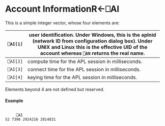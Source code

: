 




<h1 class="heading"><span class="name">Account Information</span><span class="command">R←⎕AI</span></h1>

This is a simple integer vector, whose four elements are:


| `⎕AI[1]` | user identification. Under Windows, this is the aplnid (network ID from configuration dialog box). Under UNIX and Linux this is the **effective** UID of the account whereas `⎕AN` returns the real name. |
| --- | ---  |
| `⎕AI[2]` | compute time for the APL session in milliseconds. |
| `⎕AI[3]` | connect time for the APL session in milliseconds. |
| `⎕AI[4]` | keying time for the APL session in milliseconds. |


Elements beyond 4 are not defined but reserved.

#### Example
```apl

     ⎕AI
52 7396 2924216 2814831
```



